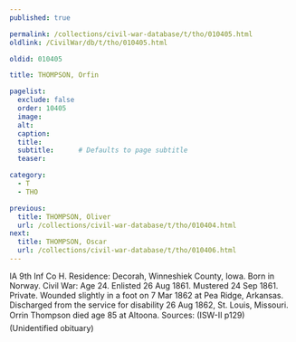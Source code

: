 ```yaml
---
published: true

permalink: /collections/civil-war-database/t/tho/010405.html
oldlink: /CivilWar/db/t/tho/010405.html

oldid: 010405

title: THOMPSON, Orfin

pagelist:
  exclude: false
  order: 10405
  image: 
  alt:
  caption:
  title:
  subtitle:      # Defaults to page subtitle
  teaser:

category: 
  - T 
  - THO

previous:
  title: THOMPSON, Oliver
  url: /collections/civil-war-database/t/tho/010404.html  
next:
  title: THOMPSON, Oscar
  url: /collections/civil-war-database/t/tho/010406.html   
---
```

IA 9th Inf Co H. Residence: Decorah, Winneshiek County, Iowa. Born in Norway. Civil War: Age 24. Enlisted 26 Aug 1861. Mustered 24 Sep 1861. Private. Wounded slightly in a foot on 7 Mar 1862 at Pea Ridge, Arkansas. Discharged from the service for disability 26 Aug 1862, St. Louis, Missouri. &#147;Orrin Thompson&#148; died age 85 at Altoona. Sources: (ISW-II p129) (Unidentified obituary)